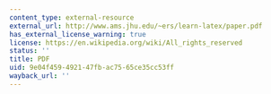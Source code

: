 ```yaml
---
content_type: external-resource
external_url: http://www.ams.jhu.edu/~ers/learn-latex/paper.pdf
has_external_license_warning: true
license: https://en.wikipedia.org/wiki/All_rights_reserved
status: ''
title: PDF
uid: 9e04f459-4921-47fb-ac75-65ce35cc53ff
wayback_url: ''
---
```

